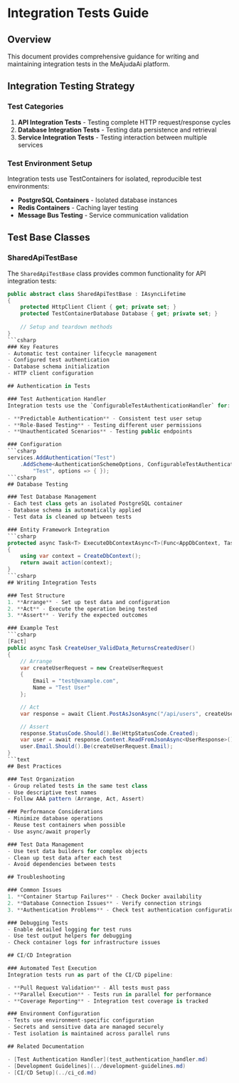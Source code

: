 # Integration Tests Guide

## Overview
This document provides comprehensive guidance for writing and maintaining integration tests in the MeAjudaAi platform.

## Integration Testing Strategy

### Test Categories
1. **API Integration Tests** - Testing complete HTTP request/response cycles
2. **Database Integration Tests** - Testing data persistence and retrieval
3. **Service Integration Tests** - Testing interaction between multiple services

### Test Environment Setup
Integration tests use TestContainers for isolated, reproducible test environments:

- **PostgreSQL Containers** - Isolated database instances
- **Redis Containers** - Caching layer testing
- **Message Bus Testing** - Service communication validation

## Test Base Classes

### SharedApiTestBase
The `SharedApiTestBase` class provides common functionality for API integration tests:

```csharp
public abstract class SharedApiTestBase : IAsyncLifetime
{
    protected HttpClient Client { get; private set; }
    protected TestContainerDatabase Database { get; private set; }
    
    // Setup and teardown methods
}
```csharp
### Key Features
- Automatic test container lifecycle management
- Configured test authentication
- Database schema initialization
- HTTP client configuration

## Authentication in Tests

### Test Authentication Handler
Integration tests use the `ConfigurableTestAuthenticationHandler` for:

- **Predictable Authentication** - Consistent test user setup
- **Role-Based Testing** - Testing different user permissions
- **Unauthenticated Scenarios** - Testing public endpoints

### Configuration
```csharp
services.AddAuthentication("Test")
    .AddScheme<AuthenticationSchemeOptions, ConfigurableTestAuthenticationHandler>(
        "Test", options => { });
```csharp
## Database Testing

### Test Database Management
- Each test class gets an isolated PostgreSQL container
- Database schema is automatically applied
- Test data is cleaned up between tests

### Entity Framework Integration
```csharp
protected async Task<T> ExecuteDbContextAsync<T>(Func<AppDbContext, Task<T>> action)
{
    using var context = CreateDbContext();
    return await action(context);
}
```csharp
## Writing Integration Tests

### Test Structure
1. **Arrange** - Set up test data and configuration
2. **Act** - Execute the operation being tested
3. **Assert** - Verify the expected outcomes

### Example Test
```csharp
[Fact]
public async Task CreateUser_ValidData_ReturnsCreatedUser()
{
    // Arrange
    var createUserRequest = new CreateUserRequest
    {
        Email = "test@example.com",
        Name = "Test User"
    };

    // Act
    var response = await Client.PostAsJsonAsync("/api/users", createUserRequest);

    // Assert
    response.StatusCode.Should().Be(HttpStatusCode.Created);
    var user = await response.Content.ReadFromJsonAsync<UserResponse>();
    user.Email.Should().Be(createUserRequest.Email);
}
```text
## Best Practices

### Test Organization
- Group related tests in the same test class
- Use descriptive test names
- Follow AAA pattern (Arrange, Act, Assert)

### Performance Considerations
- Minimize database operations
- Reuse test containers when possible
- Use async/await properly

### Test Data Management
- Use test data builders for complex objects
- Clean up test data after each test
- Avoid dependencies between tests

## Troubleshooting

### Common Issues
1. **Container Startup Failures** - Check Docker availability
2. **Database Connection Issues** - Verify connection strings
3. **Authentication Problems** - Check test authentication configuration

### Debugging Tests
- Enable detailed logging for test runs
- Use test output helpers for debugging
- Check container logs for infrastructure issues

## CI/CD Integration

### Automated Test Execution
Integration tests run as part of the CI/CD pipeline:

- **Pull Request Validation** - All tests must pass
- **Parallel Execution** - Tests run in parallel for performance
- **Coverage Reporting** - Integration test coverage is tracked

### Environment Configuration
- Tests use environment-specific configuration
- Secrets and sensitive data are managed securely
- Test isolation is maintained across parallel runs

## Related Documentation

- [Test Authentication Handler](test_authentication_handler.md)
- [Development Guidelines](../development-guidelines.md)
- [CI/CD Setup](../ci_cd.md)
